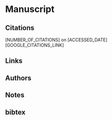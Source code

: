 # Manuscript

## Citations


[NUMBER_OF_CITATIONS] on [ACCESSED_DATE]
[GOOGLE_CITATIONS_LINK]


## Links 

## Authors 

## Notes

## bibtex 
```

```
